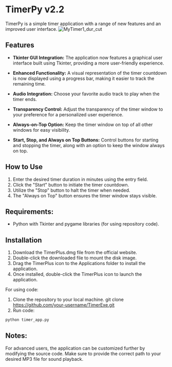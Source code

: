 # TimerPy v2.2

TimerPy is a simple timer application with a range of new features and an improved user interface.
![MyTimer1_dur_cut](https://github.com/VicChorn/timer-py/assets/153026489/861454ff-c9d3-4f9e-949d-6473d836c878)
## Features

- **Tkinter GUI Integration:** The application now features a graphical user interface built using Tkinter, providing a more user-friendly experience.

- **Enhanced Functionality:** A visual representation of the timer countdown is now displayed using a progress bar, making it easier to track the remaining time.

- **Audio Integration:** Choose your favorite audio track to play when the timer ends.
  
- **Transparency Control:** Adjust the transparency of the timer window to your preference for a personalized user experience.
  
- **Always-on-Top Option:** Keep the timer window on top of all other windows for easy visibility.

- **Start, Stop, and Always on Top Buttons:** Control buttons for starting and stopping the timer, along with an option to keep the window always on top.

## How to Use

1. Enter the desired timer duration in minutes using the entry field.
2. Click the "Start" button to initiate the timer countdown.
3. Utilize the "Stop" button to halt the timer when needed.
4. The "Always on Top" button ensures the timer window stays visible.

## Requirements:
- Python with Tkinter and pygame libraries (for using repository code).

## Installation
1. Download the TimerPlus.dmg file from the official website.
2. Double-click the downloaded file to mount the disk image.
3. Drag the TimerPlus icon to the Applications folder to install the application.
4. Once installed, double-click the TimerPlus icon to launch the application.

For using code:
1. Clone the repository to your local machine.
git clone https://github.com/your-username/TimerExe.git
3. Run code:
```bash
python timer_app.py
```
## Notes:
For advanced users, the application can be customized further by modifying the source code.
Make sure to provide the correct path to your desired MP3 file for sound playback.

